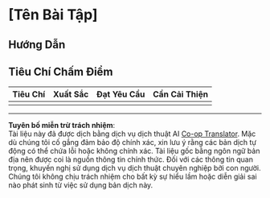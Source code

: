 <!--
CO_OP_TRANSLATOR_METADATA:
{
  "original_hash": "b5f62ec256c7e43e771f0d3b4e1a9130",
  "translation_date": "2025-08-28T00:52:49+00:00",
  "source_file": "lesson-template/assignment.md",
  "language_code": "vi"
}
-->
# [Tên Bài Tập]

## Hướng Dẫn

## Tiêu Chí Chấm Điểm

| Tiêu Chí  | Xuất Sắc       | Đạt Yêu Cầu    | Cần Cải Thiện       |
| --------- | -------------- | -------------- | ------------------- |
|           |                |                |                     |

---

**Tuyên bố miễn trừ trách nhiệm**:  
Tài liệu này đã được dịch bằng dịch vụ dịch thuật AI [Co-op Translator](https://github.com/Azure/co-op-translator). Mặc dù chúng tôi cố gắng đảm bảo độ chính xác, xin lưu ý rằng các bản dịch tự động có thể chứa lỗi hoặc không chính xác. Tài liệu gốc bằng ngôn ngữ bản địa nên được coi là nguồn thông tin chính thức. Đối với các thông tin quan trọng, khuyến nghị sử dụng dịch vụ dịch thuật chuyên nghiệp bởi con người. Chúng tôi không chịu trách nhiệm cho bất kỳ sự hiểu lầm hoặc diễn giải sai nào phát sinh từ việc sử dụng bản dịch này.